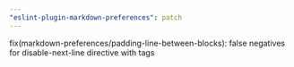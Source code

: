 ```yaml
---
"eslint-plugin-markdown-preferences": patch
---
```


fix(markdown-preferences/padding-line-between-blocks): false negatives for disable-next-line directive with tags
